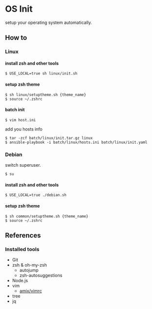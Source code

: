 # OS Init

setup your operating system automatically.

## How to

### Linux

#### install zsh and other tools

    $ USE_LOCAL=true sh linux/init.sh

#### setup zsh theme

    $ sh linux/setuptheme.sh {theme_name}
    $ source ~/.zshrc

#### batch init

    $ vim host.ini

add you hosts info

    $ tar -zcf batch/linux/init.tar.gz linux
    $ ansible-playbook -i batch/linux/hosts.ini batch/linux/init.yaml


### Debian

switch superuser.

    $ su

#### install zsh and other tools

    $ USE_LOCAL=true ./debian.sh

#### setup zsh theme

    $ sh common/setuptheme.sh {theme_name}
    $ source ~/.zshrc

## References

### Installed tools

- Git
- zsh & oh-my-zsh
    - autojump
    - zsh-autosuggestions
- Node.js
- vim
    - [amix/vimrc](https://github.com/amix/vimrc.git)
- tree
- jq

